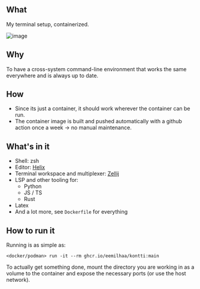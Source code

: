 ## What
My terminal setup, containerized.

![image](https://github.com/eemilhaa/kontti/assets/70660230/4ca023d3-6695-44ed-96ff-115a5219d7f0)

## Why
To have a cross-system command-line environment that works the same everywhere
and is always up to date.

## How
- Since its just a container, it should work wherever the container can be run.
- The container image is built and pushed automatically with a github action
  once a week -> no manual maintenance.

## What's in it
- Shell: zsh
- Editor: [Helix](https://github.com/helix-editor/helix)
- Terminal workspace and multiplexer: [Zellij](https://github.com/zellij-org/zellij)
- LSP and other tooling for:
  - Python
  - JS / TS
  - Rust
- Latex
- And a lot more, see `Dockerfile` for everything

## How to run it
Running is as simple as:
```console
<docker/podman> run -it --rm ghcr.io/eemilhaa/kontti:main
```
To actually get something done, mount the directory you are working in as
a volume to the container and expose the necessary ports (or use the host
network).
